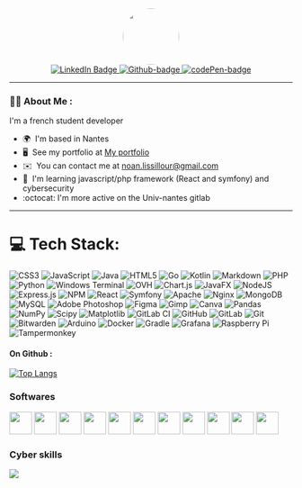 <div id="header" align="center">
  <img src="https://old.sparkiz3.fr/files/profilePic.png" width="100" style="max-width: 100%;border-radius: 50%;"/>
</div>
<div id="badges" align="center">
  <a href="https://www.linkedin.com/in/noan-lissillour-6152b7278/">
    <img src="https://img.shields.io/badge/LinkedIn-blue?style=for-the-badge&logo=linkedin&logoColor=white" alt="LinkedIn Badge"/>
  </a>
  <a href="https://github.com/sparkiZ3">
    <img src="https://img.shields.io/badge/Github-grey?style=for-the-badge&logo=github" alt="Github-badge"/>
  </a>
  <a href="https://codepen.io/sparkiZ3">
    <img src="https://img.shields.io/badge/Codepen-0A0A08?style=for-the-badge&logo=codepen&logoColor=white" alt="codePen-badge"/>
  </a>
</div>

---

### :woman_technologist: About Me :

I'm a french student developer

* 🌍  I'm based in Nantes
* 🖥️  See my portfolio at [My portfolio](http://portfolio.sparkiZ3.fr)
* ✉️  You can contact me at [noan.lissillour@gmail.com](mailto:noan.lissillour@gmail.com)
* 🧠  I'm learning javascript/php framework (React and symfony) and cybersecurity
* :octocat: I'm more active on the Univ-nantes gitlab

---

# 💻 Tech Stack:
![CSS3](https://img.shields.io/badge/css3-%231572B6.svg?style=for-the-badge&logo=css3&logoColor=white) ![JavaScript](https://img.shields.io/badge/javascript-%23323330.svg?style=for-the-badge&logo=javascript&logoColor=%23F7DF1E) ![Java](https://img.shields.io/badge/java-%23ED8B00.svg?style=for-the-badge&logo=openjdk&logoColor=white) ![HTML5](https://img.shields.io/badge/html5-%23E34F26.svg?style=for-the-badge&logo=html5&logoColor=white) ![Go](https://img.shields.io/badge/go-%2300ADD8.svg?style=for-the-badge&logo=go&logoColor=white) ![Kotlin](https://img.shields.io/badge/kotlin-%237F52FF.svg?style=for-the-badge&logo=kotlin&logoColor=white) ![Markdown](https://img.shields.io/badge/markdown-%23000000.svg?style=for-the-badge&logo=markdown&logoColor=white) ![PHP](https://img.shields.io/badge/php-%23777BB4.svg?style=for-the-badge&logo=php&logoColor=white) ![Python](https://img.shields.io/badge/python-3670A0?style=for-the-badge&logo=python&logoColor=ffdd54) ![Windows Terminal](https://img.shields.io/badge/Windows%20Terminal-%234D4D4D.svg?style=for-the-badge&logo=windows-terminal&logoColor=white) ![OVH](https://img.shields.io/badge/ovh-%23123F6D.svg?style=for-the-badge&logo=ovh&logoColor=#123F6D) ![Chart.js](https://img.shields.io/badge/chart.js-F5788D.svg?style=for-the-badge&logo=chart.js&logoColor=white) ![JavaFX](https://img.shields.io/badge/javafx-%23FF0000.svg?style=for-the-badge&logo=javafx&logoColor=white) ![NodeJS](https://img.shields.io/badge/node.js-6DA55F?style=for-the-badge&logo=node.js&logoColor=white) ![Express.js](https://img.shields.io/badge/express.js-%23404d59.svg?style=for-the-badge&logo=express&logoColor=%2361DAFB) ![NPM](https://img.shields.io/badge/NPM-%23CB3837.svg?style=for-the-badge&logo=npm&logoColor=white) ![React](https://img.shields.io/badge/react-%2320232a.svg?style=for-the-badge&logo=react&logoColor=%2361DAFB) ![Symfony](https://img.shields.io/badge/symfony-%23000000.svg?style=for-the-badge&logo=symfony&logoColor=white) ![Apache](https://img.shields.io/badge/apache-%23D42029.svg?style=for-the-badge&logo=apache&logoColor=white) ![Nginx](https://img.shields.io/badge/nginx-%23009639.svg?style=for-the-badge&logo=nginx&logoColor=white) ![MongoDB](https://img.shields.io/badge/MongoDB-%234ea94b.svg?style=for-the-badge&logo=mongodb&logoColor=white) ![MySQL](https://img.shields.io/badge/mysql-4479A1.svg?style=for-the-badge&logo=mysql&logoColor=white) ![Adobe Photoshop](https://img.shields.io/badge/adobe%20photoshop-%2331A8FF.svg?style=for-the-badge&logo=adobe%20photoshop&logoColor=white) ![Figma](https://img.shields.io/badge/figma-%23F24E1E.svg?style=for-the-badge&logo=figma&logoColor=white) ![Gimp](https://img.shields.io/badge/Gimp-657D8B?style=for-the-badge&logo=gimp&logoColor=FFFFFF) ![Canva](https://img.shields.io/badge/Canva-%2300C4CC.svg?style=for-the-badge&logo=Canva&logoColor=white) ![Pandas](https://img.shields.io/badge/pandas-%23150458.svg?style=for-the-badge&logo=pandas&logoColor=white) ![NumPy](https://img.shields.io/badge/numpy-%23013243.svg?style=for-the-badge&logo=numpy&logoColor=white) ![Scipy](https://img.shields.io/badge/SciPy-%230C55A5.svg?style=for-the-badge&logo=scipy&logoColor=%white) ![Matplotlib](https://img.shields.io/badge/Matplotlib-%23ffffff.svg?style=for-the-badge&logo=Matplotlib&logoColor=black) ![GitLab CI](https://img.shields.io/badge/gitlab%20CI-%23181717.svg?style=for-the-badge&logo=gitlab&logoColor=white) ![GitHub](https://img.shields.io/badge/github-%23121011.svg?style=for-the-badge&logo=github&logoColor=white) ![GitLab](https://img.shields.io/badge/gitlab-%23181717.svg?style=for-the-badge&logo=gitlab&logoColor=white) ![Git](https://img.shields.io/badge/git-%23F05033.svg?style=for-the-badge&logo=git&logoColor=white) ![Bitwarden](https://img.shields.io/badge/bitwarden-%23175DDC.svg?style=for-the-badge&logo=bitwarden&logoColor=white) ![Arduino](https://img.shields.io/badge/-Arduino-00979D?style=for-the-badge&logo=Arduino&logoColor=white) ![Docker](https://img.shields.io/badge/docker-%230db7ed.svg?style=for-the-badge&logo=docker&logoColor=white) ![Gradle](https://img.shields.io/badge/Gradle-02303A.svg?style=for-the-badge&logo=Gradle&logoColor=white) ![Grafana](https://img.shields.io/badge/grafana-%23F46800.svg?style=for-the-badge&logo=grafana&logoColor=white) ![Raspberry Pi](https://img.shields.io/badge/-Raspberry_Pi-C51A4A?style=for-the-badge&logo=Raspberry-Pi) ![Tampermonkey](https://img.shields.io/badge/tampermonkey-%2300485B.svg?style=for-the-badge&logo=tampermonkey&logoColor=white)

#### On Github :

[![Top Langs](https://github-readme-stats.vercel.app/api/top-langs/?username=sparkiz3&layout=compact&theme=vision-friendly-dark)](https://github.com/anuraghazra/github-readme-stats)

### Softwares
<div>
   <img src="https://cdn.jsdelivr.net/gh/devicons/devicon@latest/icons/intellij/intellij-original.svg" width="40" height="40" />
   <img src="https://cdn.jsdelivr.net/gh/devicons/devicon@latest/icons/figma/figma-original.svg" width="40" height="40"/>
   <img src="https://cdn.jsdelivr.net/gh/devicons/devicon@latest/icons/nginx/nginx-original.svg" width="40" height="40"/>
   <img src="https://cdn.jsdelivr.net/gh/devicons/devicon@latest/icons/sqldeveloper/sqldeveloper-original.svg" width="40" height="40"  />
   <img src="https://cdn.jsdelivr.net/gh/devicons/devicon@latest/icons/raspberrypi/raspberrypi-original.svg" width="40" height="40"/>
   <img src="https://cdn.jsdelivr.net/gh/devicons/devicon@latest/icons/ubuntu/ubuntu-original-wordmark.svg" width="40" height="40"/>
   <img src="https://cdn.jsdelivr.net/gh/devicons/devicon@latest/icons/fedora/fedora-plain.svg" width="40" height="40"/>
   <img src="https://cdn.jsdelivr.net/gh/devicons/devicon@latest/icons/debian/debian-original-wordmark.svg" width="40" height="40"/>
   <img src="https://cdn.jsdelivr.net/gh/devicons/devicon@latest/icons/windows8/windows8-original.svg" width="40" height="40"/>
   <img src="https://cdn.jsdelivr.net/gh/devicons/devicon@latest/icons/vscode/vscode-original.svg" width="40" height="40"/>
   <img src="https://cdn.jsdelivr.net/gh/devicons/devicon@latest/icons/canva/canva-original.svg" width="40" height="40"/>
</div>

### Cyber skills

<img href="https://www.root-me.org/sparkiZ3" src="https://root-me-diff.vercel.app/rm-gh?nickname=sparkiz3&style=weedy&gstats=show"/>

